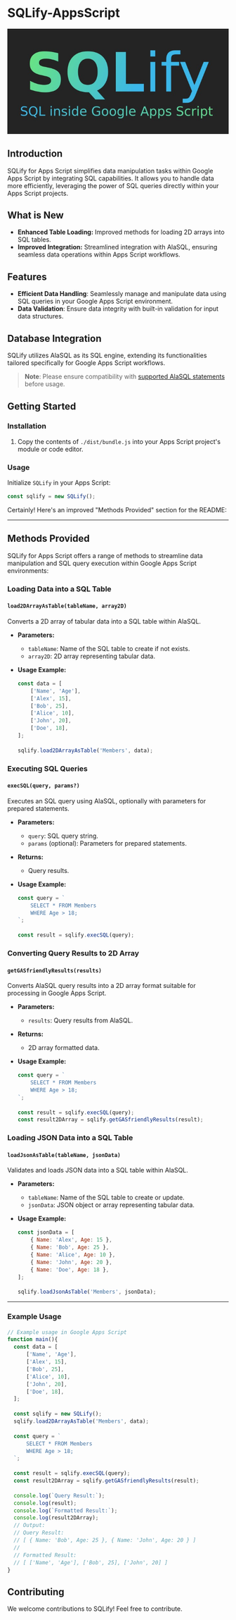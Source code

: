 # SQLify-AppsScript
<p align="center">
  <img src="assets/logo/logo.jpg" alt="SQLify for Apps Script Logo">
</p>

## Introduction
SQLify for Apps Script simplifies data manipulation tasks within Google Apps Script by integrating SQL capabilities. It allows you to handle data more efficiently, leveraging the power of SQL queries directly within your Apps Script projects.

## What is New
- **Enhanced Table Loading:** Improved methods for loading 2D arrays into SQL tables.
- **Improved Integration:** Streamlined integration with AlaSQL, ensuring seamless data operations within Apps Script workflows.
## Features
- **Efficient Data Handling**: Seamlessly manage and manipulate data using SQL queries in your Google Apps Script environment.
- **Data Validation**: Ensure data integrity with built-in validation for input data structures.

## Database Integration
SQLify utilizes AlaSQL as its SQL engine, extending its functionalities tailored specifically for Google Apps Script workflows.

> **Note**: Please ensure compatibility with [supported AlaSQL statements](https://github.com/alasql/alasql/wiki/Supported-SQL-statements) before usage.

## Getting Started

### Installation
1. Copy the contents of `./dist/bundle.js` into your Apps Script project's module or code editor.

### Usage
Initialize `SQLify` in your Apps Script:
```javascript
const sqlify = new SQLify();
```
Certainly! Here's an improved "Methods Provided" section for the README:

---

## Methods Provided

SQLify for Apps Script offers a range of methods to streamline data manipulation and SQL query execution within Google Apps Script environments:

### Loading Data into a SQL Table

#### `load2DArrayAsTable(tableName, array2D)`

Converts a 2D array of tabular data into a SQL table within AlaSQL.

- **Parameters:**
  - `tableName`: Name of the SQL table to create if not exists.
  - `array2D`: 2D array representing tabular data.

- **Usage Example:**
  ```javascript
  const data = [
      ['Name', 'Age'],
      ['Alex', 15],
      ['Bob', 25],
      ['Alice', 10],
      ['John', 20],
      ['Doe', 18],
  ];
  
  sqlify.load2DArrayAsTable('Members', data);
  ```

### Executing SQL Queries

#### `execSQL(query, params?)`

Executes an SQL query using AlaSQL, optionally with parameters for prepared statements.

- **Parameters:**
  - `query`: SQL query string.
  - `params` (optional): Parameters for prepared statements.

- **Returns:**
  - Query results.

- **Usage Example:**
  ```javascript
  const query = `
      SELECT * FROM Members
      WHERE Age > 18;
  `;
  
  const result = sqlify.execSQL(query);
  ```

### Converting Query Results to 2D Array

#### `getGASfriendlyResults(results)`

Converts AlaSQL query results into a 2D array format suitable for processing in Google Apps Script.

- **Parameters:**
  - `results`: Query results from AlaSQL.

- **Returns:**
  - 2D array formatted data.

- **Usage Example:**
  ```javascript
  const query = `
      SELECT * FROM Members
      WHERE Age > 18;
  `;
  
  const result = sqlify.execSQL(query);
  const result2DArray = sqlify.getGASfriendlyResults(result);
  ```

### Loading JSON Data into a SQL Table

#### `loadJsonAsTable(tableName, jsonData)`

Validates and loads JSON data into a SQL table within AlaSQL.

- **Parameters:**
  - `tableName`: Name of the SQL table to create or update.
  - `jsonData`: JSON object or array representing tabular data.

- **Usage Example:**
  ```javascript
  const jsonData = [
      { Name: 'Alex', Age: 15 },
      { Name: 'Bob', Age: 25 },
      { Name: 'Alice', Age: 10 },
      { Name: 'John', Age: 20 },
      { Name: 'Doe', Age: 18 },
  ];
  
  sqlify.loadJsonAsTable('Members', jsonData);
  ```

---


### Example Usage

```javascript
// Example usage in Google Apps Script
function main(){
  const data = [
      ['Name', 'Age'],
      ['Alex', 15],
      ['Bob', 25],
      ['Alice', 10],
      ['John', 20],
      ['Doe', 18],
  ];

  const sqlify = new SQLify();
  sqlify.load2DArrayAsTable('Members', data);

  const query = `
      SELECT * FROM Members
      WHERE Age > 18;
  `;

  const result = sqlify.execSQL(query);
  const result2DArray = sqlify.getGASfriendlyResults(result);

  console.log(`Query Result:`);
  console.log(result);
  console.log(`Formatted Result:`);
  console.log(result2DArray);
  // Output:
  // Query Result:
  // [ { Name: 'Bob', Age: 25 }, { Name: 'John', Age: 20 } ]
  //
  // Formatted Result:
  // [ ['Name', 'Age'], ['Bob', 25], ['John', 20] ]
}
```
## Contributing
We welcome contributions to SQLify! Feel free to contribute.
